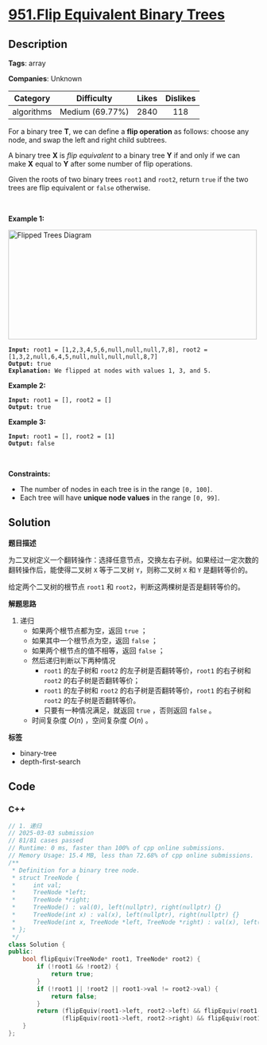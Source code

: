 # [951.Flip Equivalent Binary Trees](https://leetcode.com/problems/flip-equivalent-binary-trees/description/)

## Description

**Tags**: array

**Companies**: Unknown

|  Category  |   Difficulty    | Likes | Dislikes |
| :--------: | :-------------: | :---: | :------: |
| algorithms | Medium (69.77%) | 2840  |   118    |

<p>For a binary tree <strong>T</strong>, we can define a <strong>flip operation</strong> as follows: choose any node, and swap the left and right child subtrees.</p>
<p>A binary tree <strong>X</strong>&nbsp;is <em>flip equivalent</em> to a binary tree <strong>Y</strong> if and only if we can make <strong>X</strong> equal to <strong>Y</strong> after some number of flip operations.</p>
<p>Given the roots of two binary trees <code>root1</code> and <code>root2</code>, return <code>true</code> if the two trees are flip equivalent or <code>false</code> otherwise.</p>
<p>&nbsp;</p>
<p><strong class="example">Example 1:</strong></p>
<img alt="Flipped Trees Diagram" src="https://assets.leetcode.com/uploads/2018/11/29/tree_ex.png" style="width: 500px; height: 220px;" />
<pre><code><strong>Input:</strong> root1 = [1,2,3,4,5,6,null,null,null,7,8], root2 = [1,3,2,null,6,4,5,null,null,null,null,8,7]
<strong>Output:</strong> true
<strong>Explanation: </strong>We flipped at nodes with values 1, 3, and 5.</code></pre>
<p><strong class="example">Example 2:</strong></p>
<pre><code><strong>Input:</strong> root1 = [], root2 = []
<strong>Output:</strong> true</code></pre>
<p><strong class="example">Example 3:</strong></p>
<pre><code><strong>Input:</strong> root1 = [], root2 = [1]
<strong>Output:</strong> false</code></pre>
<p>&nbsp;</p>
<p><strong>Constraints:</strong></p>
<ul>
  <li>The number of nodes in each tree is in the range <code>[0, 100]</code>.</li>
  <li>Each tree will have <strong>unique node values</strong> in the range <code>[0, 99]</code>.</li>
</ul>

## Solution

**题目描述**

为二叉树定义一个翻转操作：选择任意节点，交换左右子树。如果经过一定次数的翻转操作后，能使得二叉树 `X` 等于二叉树 `Y`，则称二叉树 `X` 和 `Y` 是翻转等价的。

给定两个二叉树的根节点 `root1` 和 `root2`，判断这两棵树是否是翻转等价的。

**解题思路**

1. 递归
   - 如果两个根节点都为空，返回 `true` ；
   - 如果其中一个根节点为空，返回 `false` ；
   - 如果两个根节点的值不相等，返回 `false` ；
   - 然后递归判断以下两种情况
     - `root1` 的左子树和 `root2` 的左子树是否翻转等价，`root1` 的右子树和 `root2` 的右子树是否翻转等价；
     - `root1` 的左子树和 `root2` 的右子树是否翻转等价，`root1` 的右子树和 `root2` 的左子树是否翻转等价。
     - 只要有一种情况满足，就返回 `true` ，否则返回 `false` 。
   - 时间复杂度 $O(n)$ ，空间复杂度 $O(n)$ 。

**标签**

- binary-tree
- depth-first-search

<!-- code start -->
## Code

### C++

```cpp
// 1. 递归
// 2025-03-03 submission
// 81/81 cases passed
// Runtime: 0 ms, faster than 100% of cpp online submissions.
// Memory Usage: 15.4 MB, less than 72.68% of cpp online submissions.
/**
 * Definition for a binary tree node.
 * struct TreeNode {
 *     int val;
 *     TreeNode *left;
 *     TreeNode *right;
 *     TreeNode() : val(0), left(nullptr), right(nullptr) {}
 *     TreeNode(int x) : val(x), left(nullptr), right(nullptr) {}
 *     TreeNode(int x, TreeNode *left, TreeNode *right) : val(x), left(left), right(right) {}
 * };
 */
class Solution {
public:
    bool flipEquiv(TreeNode* root1, TreeNode* root2) {
        if (!root1 && !root2) {
            return true;
        }
        if (!root1 || !root2 || root1->val != root2->val) {
            return false;
        }
        return (flipEquiv(root1->left, root2->left) && flipEquiv(root1->right, root2->right)) ||
               (flipEquiv(root1->left, root2->right) && flipEquiv(root1->right, root2->left));
    }
};
```

<!-- code end -->
